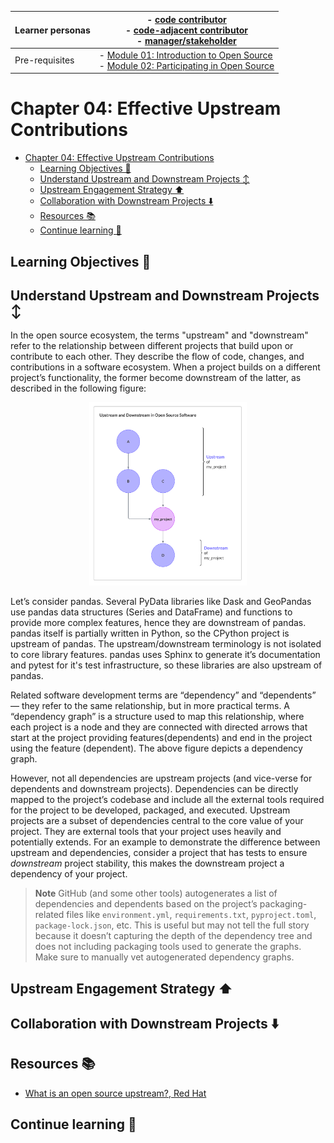 | Learner personas | - [code contributor](../README.md#code-contributor-)<br> - [code-adjacent contributor](../README.md#code-adjacent-contributor-)<br> - [manager/stakeholder](../README.md#managerstakeholder-) |
| ---------------- | --------------------------------------------------------------------------------------------------------------------------------------------------------------------------------------------- |
| Pre-requisites   | - [Module 01: Introduction to Open Source](../01-intro-to-os/) <br>- [Module 02: Participating in Open Source](../02-participating-in-oss/)                                                   |

# Chapter 04: Effective Upstream Contributions

- [Chapter 04: Effective Upstream Contributions](#chapter-04-effective-upstream-contributions)
  - [Learning Objectives 🧠](#learning-objectives-)
  - [Understand Upstream and Downstream Projects ↕️](#understand-upstream-and-downstream-projects-️)
  - [Upstream Engagement Strategy ⬆️](#upstream-engagement-strategy-️)
  - [Collaboration with Downstream Projects ⬇️](#collaboration-with-downstream-projects-️)
  - [Resources 📚](#resources-)
  - [Continue learning 🚥](#continue-learning-)

## Learning Objectives 🧠

<!-- TODO -->

## Understand Upstream and Downstream Projects ↕️

In the open source ecosystem, the terms "upstream" and "downstream" refer to the relationship between different projects that build upon or contribute to each other. They describe the flow of code, changes, and contributions in a software ecosystem. When a project builds on a different project’s functionality, the former become downstream of the latter, as described in the following figure:

<p align="center">
  <img src="./images/oss-upstream-downstream.svg" width="50%" alt="Upstream and downstream OSS" />
</p>

Let’s consider pandas. Several PyData libraries like Dask and GeoPandas use pandas data structures (Series and DataFrame) and functions to provide more complex features, hence they are downstream of pandas. pandas itself is partially written in Python, so the CPython project is upstream of pandas. The upstream/downstream terminology is not isolated to core library features. pandas uses Sphinx to generate it’s documentation and pytest for it's test infrastructure, so these libraries are also upstream of pandas.

Related software development terms are “dependency” and “dependents” — they refer to the same relationship, but in more practical terms. A “dependency graph” is a structure used to map this relationship, where each project is a node and they are connected with directed arrows that start at the project providing features(dependents) and end in the project using the feature (dependent). The above figure depicts a dependency graph.

However, not all dependencies are upstream projects (and vice-verse for dependents and downstream projects). Dependencies can be directly mapped to the project’s codebase and include all the external tools required for the project to be developed, packaged, and executed. Upstream projects are a subset of dependencies central to the core value of your project. They are external tools that your project uses heavily and potentially extends. For an example to demonstrate the difference between upstream and dependencies, consider a project that has tests to ensure _downstream_ project stability, this makes the downstream project a dependency of your project.

> **Note**
> GitHub (and some other tools) autogenerates a list of dependencies and dependents based on the project’s packaging-related files like `environment.yml`, `requirements.txt`, `pyproject.toml`, `package-lock.json`, etc. This is useful but may not tell the full story because it doesn’t capturing the depth of the dependency tree and does not including packaging tools used to generate the graphs. Make sure to manually vet autogenerated dependency graphs.

## Upstream Engagement Strategy ⬆️

## Collaboration with Downstream Projects ⬇️

## Resources 📚

- [What is an open source upstream?, Red Hat](https://www.redhat.com/en/blog/what-open-source-upstream)

## Continue learning 🚥
